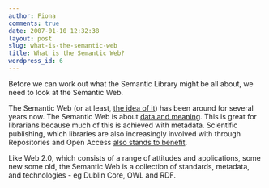 ```yaml
---
author: Fiona
comments: true
date: 2007-01-10 12:32:38
layout: post
slug: what-is-the-semantic-web
title: What is the Semantic Web?
wordpress_id: 6
---
```


Before we can work out what the Semantic Library might be all about, we need to look at the Semantic Web.

The Semantic Web (or at least, [the idea of it](http://www.xml.com/pub/a/2000/11/01/semanticweb/index.html)) has been around for several years now. The Semantic Web is about [data and meaning](http://www.w3schools.com/semweb/default.asp). This is great for librarians because much of this is achieved with metadata. Scientific publishing, which libraries are also increasingly involved with through Repositories and Open Access [also stands to benefit](http://en.wikipedia.org/wiki/Semantic_Web).

Like Web 2.0, which consists of a range of attitudes and applications, some new some old, the Semantic Web is a collection of standards, metadata, and technologies - eg Dublin Core, OWL and RDF.

